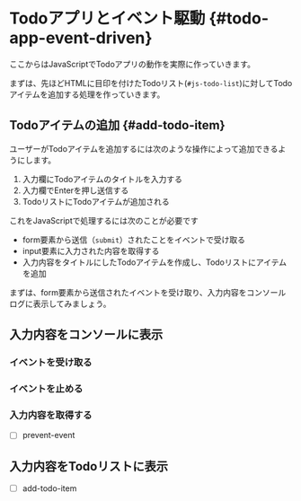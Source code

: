 # Todoアプリとイベント駆動 {#todo-app-event-driven}

ここからはJavaScriptでTodoアプリの動作を実際に作っていきます。

まずは、先ほどHTMLに目印を付けたTodoリスト(`#js-todo-list`)に対してTodoアイテムを追加する処理を作っていきます。

## Todoアイテムの追加 {#add-todo-item}

ユーザーがTodoアイテムを追加するには次のような操作によって追加できるようにします。

1. 入力欄にTodoアイテムのタイトルを入力する
2. 入力欄でEnterを押し送信する
3. TodoリストにTodoアイテムが追加される

これをJavaScriptで処理するには次のことが必要です

- form要素から送信（`submit`）されたことをイベントで受け取る
- input要素に入力された内容を取得する
- 入力内容をタイトルにしたTodoアイテムを作成し、Todoリストにアイテムを追加

まずは、form要素から送信されたイベントを受け取り、入力内容をコンソールログに表示してみましょう。

## 入力内容をコンソールに表示

### イベントを受け取る

### イベントを止める

### 入力内容を取得する

- [ ] prevent-event

## 入力内容をTodoリストに表示

- [ ] add-todo-item
